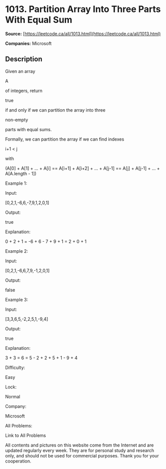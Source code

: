 # 1013. Partition Array Into Three Parts With Equal Sum

**Source:** [https://leetcode.ca/all/1013.html](https://leetcode.ca/all/1013.html)

**Companies:** Microsoft

## Description

Given an array

A

of integers, return

true

if and only if we can
        partition the array into three

non-empty

parts with equal sums.

Formally, we can partition the array if we can find indexes

i+1 < j

with

(A[0] + A[1] + ... + A[i] == A[i+1] + A[i+2] + ... + A[j-1] == A[j] + A[j-1] + ... +
            A[A.length - 1])

Example 1:

Input:

[0,2,1,-6,6,-7,9,1,2,0,1]

Output:

true

Explanation:

0 + 2 + 1 = -6 + 6 - 7 + 9 + 1 = 2 + 0 + 1

Example 2:

Input:

[0,2,1,-6,6,7,9,-1,2,0,1]

Output:

false

Example 3:

Input:

[3,3,6,5,-2,2,5,1,-9,4]

Output:

true

Explanation:

3 + 3 = 6 = 5 - 2 + 2 + 5 + 1 - 9 + 4

Difficulty:

Easy

Lock:

Normal

Company:

Microsoft

All Problems:

Link to All Problems

All contents and pictures on this website come from the Internet and are updated regularly every week. They are for personal study and research only, and should not be used for commercial purposes. Thank you for your cooperation.

